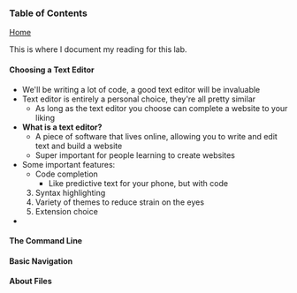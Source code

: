 ### Table of Contents
[Home](README.md)

This is where I document my reading for this lab.

#### Choosing a Text Editor
- We'll be writing a lot of code, a good text editor will be invaluable
- Text editor is entirely a personal choice, they're all pretty similar
  -  As long as the text editor you choose can complete a website to your liking
- **What is a text editor?**
  -  A piece of software that lives online, allowing you to write and edit text and build a website
  -  Super important for people learning to create websites
- Some important features:
  - Code completion
    -  Like predictive text for your phone, but with code
  3. Syntax highlighting
  4. Variety of themes to reduce strain on the eyes
  5. Extension choice
- 

#### The Command Line

#### Basic Navigation

#### About Files
